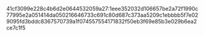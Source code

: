 41cf3099e228c4b6d2e0644532059a27:1eee352032d106657be2a72f1990c77995e2a051414da050216646733c691c80d687c373aa5209c1ebbbb5f7e029095fd3bddc8367570739a1f074557554171832f50eb3f69e85b3e029b6ea2ce7c1f5